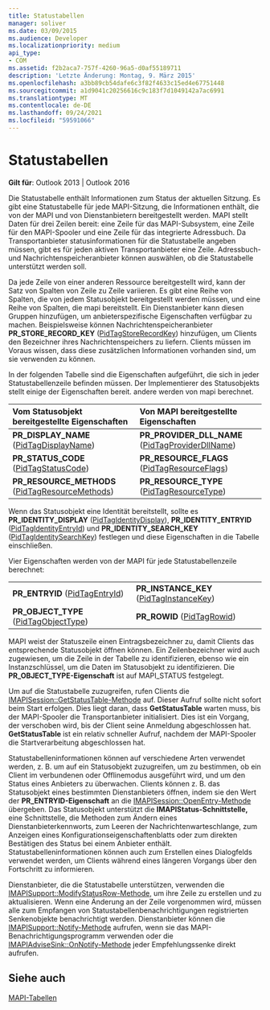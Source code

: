 ```yaml
---
title: Statustabellen
manager: soliver
ms.date: 03/09/2015
ms.audience: Developer
ms.localizationpriority: medium
api_type:
- COM
ms.assetid: f2b2aca7-757f-4260-96a5-d0af55189711
description: 'Letzte Änderung: Montag, 9. März 2015'
ms.openlocfilehash: a3bb89cb54dafe6c3f82f4633c15ed4e67751448
ms.sourcegitcommit: a1d9041c20256616c9c183f7d1049142a7ac6991
ms.translationtype: MT
ms.contentlocale: de-DE
ms.lasthandoff: 09/24/2021
ms.locfileid: "59591066"
---
```

# <a name="status-tables"></a>Statustabellen

  
  
**Gilt für**: Outlook 2013 | Outlook 2016 
  
Die Statustabelle enthält Informationen zum Status der aktuellen Sitzung. Es gibt eine Statustabelle für jede MAPI-Sitzung, die Informationen enthält, die von der MAPI und von Dienstanbietern bereitgestellt werden. MAPI stellt Daten für drei Zeilen bereit: eine Zeile für das MAPI-Subsystem, eine Zeile für den MAPI-Spooler und eine Zeile für das integrierte Adressbuch. Da Transportanbieter statusinformationen für die Statustabelle angeben müssen, gibt es für jeden aktiven Transportanbieter eine Zeile. Adressbuch- und Nachrichtenspeicheranbieter können auswählen, ob die Statustabelle unterstützt werden soll. 
  
Da jede Zeile von einer anderen Ressource bereitgestellt wird, kann der Satz von Spalten von Zeile zu Zeile variieren. Es gibt eine Reihe von Spalten, die von jedem Statusobjekt bereitgestellt werden müssen, und eine Reihe von Spalten, die mapi bereitstellt. Ein Dienstanbieter kann diesen Gruppen hinzufügen, um anbieterspezifische Eigenschaften verfügbar zu machen. Beispielsweise können Nachrichtenspeicheranbieter **PR_STORE_RECORD_KEY** ([PidTagStoreRecordKey](pidtagstorerecordkey-canonical-property.md)) hinzufügen, um Clients den Bezeichner ihres Nachrichtenspeichers zu liefern. Clients müssen im Voraus wissen, dass diese zusätzlichen Informationen vorhanden sind, um sie verwenden zu können. 
  
In der folgenden Tabelle sind die Eigenschaften aufgeführt, die sich in jeder Statustabellenzeile befinden müssen. Der Implementierer des Statusobjekts stellt einige der Eigenschaften bereit. andere werden von mapi berechnet.
  
|**Vom Statusobjekt bereitgestellte Eigenschaften**|**Von MAPI bereitgestellte Eigenschaften**|
|:-----|:-----|
|**PR_DISPLAY_NAME** ([PidTagDisplayName](pidtagdisplayname-canonical-property.md))  <br/> |**PR_PROVIDER_DLL_NAME** ([PidTagProviderDllName](pidtagproviderdllname-canonical-property.md))  <br/> |
|**PR_STATUS_CODE** ([PidTagStatusCode](pidtagstatuscode-canonical-property.md))  <br/> |**PR_RESOURCE_FLAGS** ([PidTagResourceFlags](pidtagresourceflags-canonical-property.md))  <br/> |
|**PR_RESOURCE_METHODS** ([PidTagResourceMethods](pidtagresourcemethods-canonical-property.md))  <br/> |**PR_RESOURCE_TYPE** ([PidTagResourceType](pidtagresourcetype-canonical-property.md))  <br/> |
   
Wenn das Statusobjekt eine Identität bereitstellt, sollte es **PR_IDENTITY_DISPLAY** ([PidTagIdentityDisplay](pidtagidentitydisplay-canonical-property.md)), **PR_IDENTITY_ENTRYID** ([PidTagIdentityEntryId](pidtagidentityentryid-canonical-property.md)) und **PR_IDENTITY_SEARCH_KEY** ([PidTagIdentitySearchKey](pidtagidentitysearchkey-canonical-property.md)) festlegen und diese Eigenschaften in die Tabelle einschließen. 
  
Vier Eigenschaften werden von der MAPI für jede Statustabellenzeile berechnet:
  
|||
|:-----|:-----|
|**PR_ENTRYID** ([PidTagEntryId](pidtagentryid-canonical-property.md))  <br/> |**PR_INSTANCE_KEY** ([PidTagInstanceKey](pidtaginstancekey-canonical-property.md))  <br/> |
|**PR_OBJECT_TYPE** ([PidTagObjectType](pidtagobjecttype-canonical-property.md))  <br/> |**PR_ROWID** ([PidTagRowid](pidtagrowid-canonical-property.md))  <br/> |
   
MAPI weist der Statuszeile einen Eintragsbezeichner zu, damit Clients das entsprechende Statusobjekt öffnen können. Ein Zeilenbezeichner wird auch zugewiesen, um die Zeile in der Tabelle zu identifizieren, ebenso wie ein Instanzschlüssel, um die Daten im Statusobjekt zu identifizieren. Die **PR_OBJECT_TYPE-Eigenschaft** ist auf MAPI_STATUS festgelegt. 
  
Um auf die Statustabelle zuzugreifen, rufen Clients die [IMAPISession::GetStatusTable-Methode](imapisession-getstatustable.md) auf. Dieser Aufruf sollte nicht sofort beim Start erfolgen. Dies liegt daran, dass **GetStatusTable** warten muss, bis der MAPI-Spooler die Transportanbieter initialisiert. Dies ist ein Vorgang, der verschoben wird, bis der Client seine Anmeldung abgeschlossen hat. **GetStatusTable** ist ein relativ schneller Aufruf, nachdem der MAPI-Spooler die Startverarbeitung abgeschlossen hat. 
  
Statustabelleninformationen können auf verschiedene Arten verwendet werden, z. B. um auf ein Statusobjekt zuzugreifen, um zu bestimmen, ob ein Client im verbundenen oder Offlinemodus ausgeführt wird, und um den Status eines Anbieters zu überwachen. Clients können z. B. das Statusobjekt eines bestimmten Dienstanbieters öffnen, indem sie den Wert der **PR_ENTRYID-Eigenschaft** an die [IMAPISession::OpenEntry-Methode](imapisession-openentry.md) übergeben. Das Statusobjekt unterstützt die **IMAPIStatus-Schnittstelle,** eine Schnittstelle, die Methoden zum Ändern eines Dienstanbieterkennworts, zum Leeren der Nachrichtenwarteschlange, zum Anzeigen eines Konfigurationseigenschaftenblatts oder zum direkten Bestätigen des Status bei einem Anbieter enthält. Statustabelleninformationen können auch zum Erstellen eines Dialogfelds verwendet werden, um Clients während eines längeren Vorgangs über den Fortschritt zu informieren. 
  
Dienstanbieter, die die Statustabelle unterstützen, verwenden die [IMAPISupport::ModifyStatusRow-Methode,](imapisupport-modifystatusrow.md) um ihre Zeile zu erstellen und zu aktualisieren. Wenn eine Änderung an der Zeile vorgenommen wird, müssen alle zum Empfangen von Statustabellenbenachrichtigungen registrierten Senkenobjekte benachrichtigt werden. Dienstanbieter können die [IMAPISupport::Notify-Methode](imapisupport-notify.md) aufrufen, wenn sie das MAPI-Benachrichtigungsprogramm verwenden oder die [IMAPIAdviseSink::OnNotify-Methode](imapiadvisesink-onnotify.md) jeder Empfehlungssenke direkt aufrufen. 
  
## <a name="see-also"></a>Siehe auch



[MAPI-Tabellen](mapi-tables.md)

